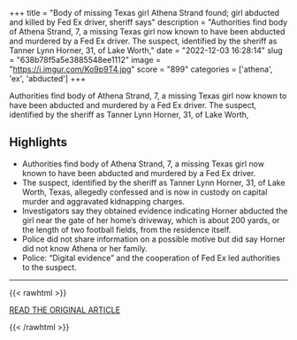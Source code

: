 +++
title = "Body of missing Texas girl Athena Strand found; girl abducted and killed by Fed Ex driver, sheriff says"
description = "Authorities find body of Athena Strand, 7, a missing Texas girl now known to have been abducted and murdered by a Fed Ex driver. The suspect, identified by the sheriff as Tanner Lynn Horner, 31, of Lake Worth,"
date = "2022-12-03 16:28:14"
slug = "638b78f5a5e3885548ee1112"
image = "https://i.imgur.com/Ko9p9T4.jpg"
score = "899"
categories = ['athena', 'ex', 'abducted']
+++

Authorities find body of Athena Strand, 7, a missing Texas girl now known to have been abducted and murdered by a Fed Ex driver. The suspect, identified by the sheriff as Tanner Lynn Horner, 31, of Lake Worth,

## Highlights

- Authorities find body of Athena Strand, 7, a missing Texas girl now known to have been abducted and murdered by a Fed Ex driver.
- The suspect, identified by the sheriff as Tanner Lynn Horner, 31, of Lake Worth, Texas, allegedly confessed and is now in custody on capital murder and aggravated kidnapping charges.
- Investigators say they obtained evidence indicating Horner abducted the girl near the gate of her home’s driveway, which is about 200 yards, or the length of two football fields, from the residence itself.
- Police did not share information on a possible motive but did say Horner did not know Athena or her family.
- Police: “Digital evidence” and the cooperation of Fed Ex led authorities to the suspect.

---

{{< rawhtml >}}
  <p class="article-category">
    <a target="_blank" href="https://www.kwtx.com/2022/12/03/body-missing-texas-girl-athena-strand-found-girl-abducted-killed-by-fed-ex-driver-investigators-say/?outputType=amp">READ THE ORIGINAL ARTICLE</a>
  </p>
{{< /rawhtml >}}
